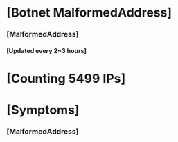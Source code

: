 # [Botnet MalformedAddress]
### [MalformedAddress]
#### [Updated every 2~3 hours]

# [Counting 5499 IPs]

# [Symptoms] 
###   [MalformedAddress]
